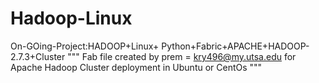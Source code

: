 # Hadoop-Linux
On-GOing-Project:HADOOP+Linux+ Python+Fabric+APACHE+HADOOP-2.7.3+Cluster
""" Fab file created by prem = kry496@my.utsa.edu for Apache Hadoop Cluster deployment in Ubuntu or CentOs """
